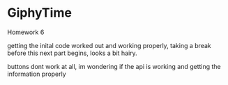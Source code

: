 # GiphyTime
Homework 6


getting the inital code worked out and working properly, taking a break before this next part begins, looks a bit hairy. 

buttons dont work at all, im wondering if the api is working and getting the information properly 